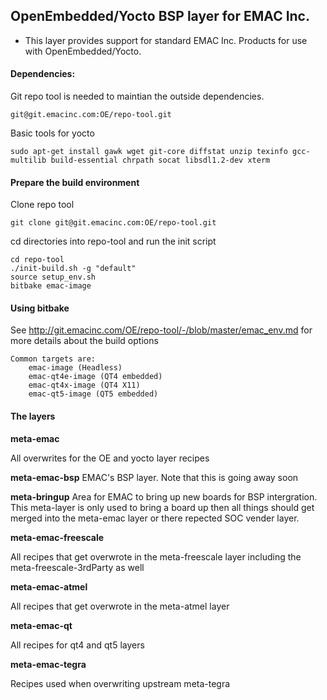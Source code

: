 ## OpenEmbedded/Yocto BSP layer for EMAC Inc.

- This layer provides support for standard EMAC Inc. Products for use with OpenEmbedded/Yocto.

#### Dependencies:

Git repo tool is needed to maintian the outside dependencies. 
```
git@git.emacinc.com:OE/repo-tool.git
```

Basic tools for yocto
```
sudo apt-get install gawk wget git-core diffstat unzip texinfo gcc-multilib build-essential chrpath socat libsdl1.2-dev xterm
```

#### Prepare the build environment

Clone repo tool

```
git clone git@git.emacinc.com:OE/repo-tool.git
```

cd directories into repo-tool and run the init script

```
cd repo-tool
./init-build.sh -g "default"
source setup_env.sh
bitbake emac-image
````

#### Using bitbake

See http://git.emacinc.com/OE/repo-tool/-/blob/master/emac_env.md for more details about the build options

```
Common targets are:
    emac-image (Headless)
    emac-qt4e-image (QT4 embedded)
    emac-qt4x-image (QT4 X11)
    emac-qt5-image (QT5 embedded)
```

#### The layers

****meta-emac****

All overwrites for the OE and yocto layer recipes

****meta-emac-bsp****
EMAC's BSP layer.  Note that this is going away soon

****meta-bringup****
Area for EMAC to bring up new boards for BSP intergration. This meta-layer is only used to bring a board up then all things should get merged into the meta-emac layer or there repected SOC vender layer. 

****meta-emac-freescale****

All recipes that get overwrote in the meta-freescale layer including the meta-freescale-3rdParty as well

****meta-emac-atmel****

All recipes that get overwrote in the meta-atmel layer

****meta-emac-qt****

All recipes for qt4 and qt5 layers

****meta-emac-tegra****

Recipes used when overwriting upstream meta-tegra
